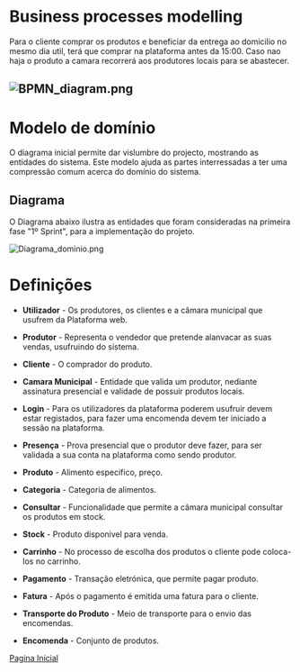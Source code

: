# Business processes modelling
Para o cliente comprar os produtos e beneficiar da entrega ao domicilio no mesmo dia util, terá que comprar na plataforma antes da 15:00. Caso nao haja o produto a camara recorrerá aos produtores locais para se abastecer.

![BPMN_diagram.png](https://bitbucket.org/repo/y5rxLzz/images/3667922231-BPMN_diagram.png)
----

# Modelo de domínio
 
O diagrama inicial permite dar vislumbre do projecto, mostrando as entidades do sistema. Este modelo ajuda as partes interressadas a ter uma compressão comum acerca do domínio do sistema.

 
## Diagrama
 
 O Diagrama abaixo ilustra as entidades que foram consideradas na primeira fase "1º Sprint", para a implementação do projeto.

![Diagrama_dominio.png](https://bitbucket.org/repo/y5rxLzz/images/2442497753-Diagrama_dominio.png)


# Definições

* **Utilizador** - Os produtores, os clientes e a câmara municipal que usufrem da Plataforma web.

* **Produtor** - Representa o vendedor que pretende alanvacar as suas vendas, usufruindo do sistema.

* **Cliente** - O comprador do produto.

* **Camara Municipal** - Entidade que valida um produtor, nediante assinatura presencial e validade de possuir produtos locais.
  
* **Login** - Para os utilizadores da plataforma poderem usufruir devem estar registados, para fazer uma encomenda devem ter iniciado a sessão na plataforma.

* **Presença** - Prova presencial que o produtor deve fazer, para ser validada a sua conta na plataforma como sendo produtor.
  
* **Produto** - Alimento especifico, preço.

* **Categoria** - Categoria de alimentos.
  
* **Consultar** - Funcionalidade que permite a câmara municipal consultar os produtos em stock.
  
* **Stock** - Produto disponivel para venda.
  
* **Carrinho** - No processo de escolha dos produtos o cliente pode coloca-los no carrinho.

* **Pagamento** - Transação eletrónica, que permite pagar produto.
  
* **Fatura** - Após o pagamento é emitida uma fatura para o cliente.

* **Transporte do Produto** - Meio de transporte para o envio das encomendas.

* **Encomenda** - Conjunto de produtos.



  
[Pagina Inicial](Home)